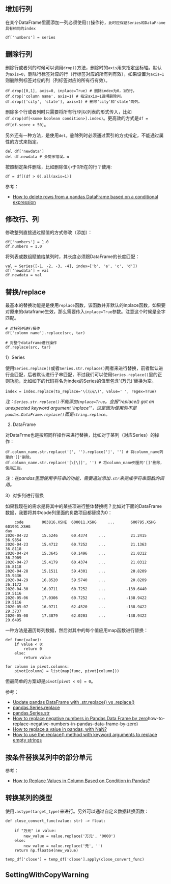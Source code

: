 
## 增加行列

在某个DataFrame里面添加一列必须使用`[]`操作符，`此时应保证Series和DataFrame具有相同的index`

```
df['numbers'] = series
```


## 删除行列

删除行或者列的时候可以调用`drop()`方法，删除时的`axis`用来指定坐标轴。默认为`axis=0`，删除行标签对应的行（行标签对应的所有列有效），如果设置为`axis=1`则删除列标签对应的列（列标签对应的所有行有效）。

```
df.drop([0,1], axis=0, inplace=True) # 删除index为0，1的行。
df.drop('column name', axis=1) # 指定axis=1说明删除列。
df.drop(['city', 'state'], axis=1) # 删除'city'和'state'两列。
```

删除多个行或者列时只需要将所有行/列以列表的形式传入，比如`df.drop(df[<some boolean condition>].index)`。更高效的方式是`df = df[df.score > 50]`。

另外还有一种方法，是使用`del`。删除列时必须通过索引的方式指定，不能通过属性的方式来指定。

```
del df['newdata']
del df.newdata # 会提示错误。n 
```

按照制定条件删除，比如删除值小于0所在的行？使用:

```
df = df[(df > 0).all(axis=1)]
```

参考：

- [How to delete rows from a pandas DataFrame based on a conditional expression](https://stackoverflow.com/questions/13851535/how-to-delete-rows-from-a-pandas-dataframe-based-on-a-conditional-expression)



## 修改行、列

修改整列直接通过赋值的方式修改（添加）：

```
df['numbers'] = 1.0
df.numbers = 1.0
```

将列表或数组赋值给某列时，其长度必须跟DataFrame的长度匹配：

```
val = Series([-1, -2, -3, -4], index=['b', 'a', 'c', 'd'])
df['newdata'] = val
df.newdata = val
```


## 替换/replace

最基本的替换功能是是使用`replace`函数，该函数并非默认的inplace函数，如果要对原来的dataframe生效，那么需要传入`inplace=True`参数。注意这个时候是全字匹配。

```
# 对特别列进行操作
df['colomn name'].replace(src, tar)

# 对整个dataframe进行操作
df.replace(src, tar)
```

1）Series

使用`Series.replace()`或者`Series.str.replace()`两者来进行替换，前者默认进行全匹配，后者默认进行子串匹配，不过我们可以使用`Series.replace()`里的正则功能，比如如下的代码将名为index的Series的值里包含'(万元)'替换为空。

```
index = index.replace(to_replace='\(万元\)', value=' ', regex=True)
```

*注：`Series.str.replace()`不能添加`inplace=True`。会报“replace() got an unexpected keyword argument 'inplace'”，这是因为使用的不是`pandas.DataFrame.replace()`而是`string.replace`。*

2) DataFrame

对DataFrme也是按照同样操作来进行替换，比如对于某列（对应Series）的操作：

```
df.column_name.str.replace('[', '').replace(']', '') # 将column_name列里的'[]'删除。
df.column_name.str.replace('[\[\]]', '') # 将column_name列里的'[]'删除，使用正则。
```

*注：在pandas里面使用字符串的功能，需要通过添加`.str`来完成字符串函数的调用。*


3）对多列进行替换

如果我现在的需求是将其中的某些项进行整体替换呢？比如对下面的DataFrame数据，我要将其中code列里面的负数项目都替换为0：

```
    code        003816.XSHE  600011.XSHG     ...       600795.XSHG  601991.XSHG
day           
2020-04-22      15.5246      60.4374     ...           21.2415      36.9854
2020-04-23      15.4712      60.7252     ...           21.1363      36.8118
2020-04-24      15.3645      60.1496     ...           21.0312      36.2909
2020-04-27      15.4179      60.4374     ...           21.0312      36.8118
2020-04-28      15.1511      59.4301     ...           20.8209      35.9436
2020-04-29      16.8520      59.5740     ...           20.8209      36.1172
2020-04-30      16.9711      60.7252     ...         -139.6440      29.5116
2020-05-06      17.0306      60.7252     ...         -138.9422      29.5116
2020-05-07      16.9711      62.4520     ...         -138.9422      29.3737
2020-05-08      17.3879      62.0203     ...         -138.9422      29.6495
```

一种方法是遍历每列数据，然后对其中的每个值应用map函数进行替换：

```
def func(value):
    if value < 0:
        return 0
    else:
        return value

for column in pivot.columns:
    pivot[column] = list(map(func, pivot[column]))
```

但最简单的方案却是`pivot[pivot < 0] = 0`。

参考：

- [Update pandas DataFrame with .str.replace() vs .replace()](https://stackoverflow.com/questions/38117016/update-pandas-dataframe-with-str-replace-vs-replace)
- [pandas.Series.replace](https://pandas.pydata.org/pandas-docs/stable/reference/api/pandas.Series.replace.html)
- [pandas.Series.str](https://pandas.pydata.org/pandas-docs/stable/reference/api/pandas.Series.str.html#pandas.Series.str)
- [How to replace negative numbers in Pandas Data Frame by zero](https://stackoverflow.com/questions/27759084/)how-to-replace-negative-numbers-in-pandas-data-frame-by-zero)
- [How to replace a value in pandas, with NaN?](https://stackoverflow.com/questions/29247712/how-to-replace-a-value-in-pandas-with-nan)
- [How to use the replace() method with keyword arguments to replace empty strings](https://stackoverflow.com/questions/50843263/how-to-use-the-replace-method-with-keyword-arguments-to-replace-empty-strings)


## 按条件替换某列中的部分单元


参考：

- [How to Replace Values in Column Based on Condition in Pandas?](https://www.geeksforgeeks.org/how-to-replace-values-in-column-based-on-condition-in-pandas/)


## 转换某列的类型

使用`.astype(target_type)`来进行。另外可以通过自定义数据转换函数：

```
def close_convert_func(value: str) -> float:

    if "万元" in value:
        new_value = value.replace('万元', '0000')
    else:
        new_value = value.replace('元', '')
    return np.float64(new_value)

temp_df['close'] = temp_df['close'].apply(close_convert_func)
```

## SettingWithCopyWarning



